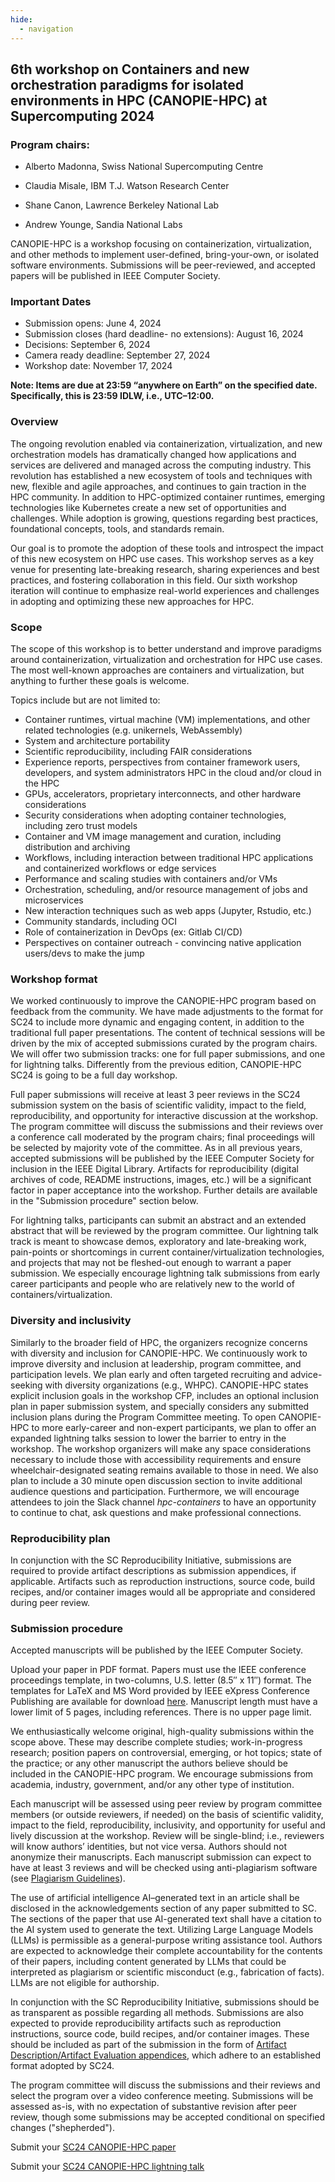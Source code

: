 ```yaml
---
hide:
  - navigation
---
```


## 6th workshop on Containers and new orchestration paradigms for isolated environments in HPC (CANOPIE-HPC) at Supercomputing 2024

### Program chairs:

* Alberto Madonna, Swiss National Supercomputing Centre
* Claudia Misale, IBM T.J. Watson Research Center

* Shane Canon, Lawrence Berkeley National Lab
* Andrew Younge, Sandia National Labs

CANOPIE-HPC is a workshop focusing on containerization, virtualization, and
other methods to implement user-defined, bring-your-own, or isolated software
environments. Submissions will be peer-reviewed, and accepted papers will be
published in IEEE  Computer Society.

### Important Dates

* Submission opens:    June 4, 2024
* Submission closes (hard deadline- no extensions):    August 16, 2024
* Decisions:    September 6, 2024
* Camera ready deadline:    September 27, 2024
* Workshop date:    November 17, 2024

**Note: Items are due at 23:59 “anywhere on Earth” on the specified date. Specifically, this is 23:59 IDLW, i.e., UTC–12:00.**

### Overview

The ongoing revolution enabled via containerization, virtualization, and new 
orchestration models has dramatically changed how applications and services are 
delivered and managed across the computing industry.
This revolution has established a new ecosystem of tools and techniques with new,
flexible and agile approaches, and continues to gain traction in the HPC community. 
In addition to HPC-optimized container runtimes, emerging technologies like 
Kubernetes create a new set of opportunities and challenges. 
While adoption is growing, questions regarding best practices, foundational
concepts, tools, and standards remain.

Our goal is to promote the adoption of these tools and introspect the impact of this
new ecosystem on HPC use cases.
This workshop serves as a key venue for presenting late-breaking research, sharing
experiences and best practices, and fostering collaboration in this field.
Our sixth workshop iteration will continue to emphasize real-world experiences
and challenges in adopting and optimizing these new approaches for HPC.


### Scope

The scope of this workshop is to better understand and improve paradigms
around containerization, virtualization and orchestration for HPC use cases.
The most well-known approaches are containers and virtualization, but anything
to further these goals is welcome.

Topics include but are not limited to:

* Container runtimes, virtual machine (VM) implementations, and other related technologies
  (e.g. unikernels, WebAssembly)
* System and architecture portability
* Scientific reproducibility, including FAIR considerations 
* Experience reports, perspectives from container framework users, developers,
  and system administrators HPC in the cloud and/or cloud in the HPC
* GPUs, accelerators, proprietary interconnects, and other hardware considerations
* Security considerations when adopting container technologies, including zero trust models
* Container and VM image management and curation, including distribution and archiving
* Workflows, including interaction between traditional HPC applications 
  and containerized workflows or edge services
* Performance and scaling studies with containers and/or VMs
* Orchestration, scheduling, and/or resource management of jobs and microservices
* New interaction techniques such as web apps (Jupyter, Rstudio, etc.)
* Community standards, including OCI 
* Role of containerization in DevOps (ex: Gitlab CI/CD) 
* Perspectives on container outreach - convincing native application users/devs to make the jump


### Workshop format

We worked continuously to improve the CANOPIE-HPC program based on feedback 
from the community. We have made adjustments to the format for SC24 to include
more dynamic and engaging content, in addition to the traditional full paper
presentations. The content of technical sessions will be driven by the mix of
accepted submissions curated by the program chairs. We will offer two submission
tracks: one for full paper submissions, and one for lightning talks. Differently
from the previous edition, CANOPIE-HPC SC24 is going to be a full day workshop. 

Full paper submissions will receive at least 3 peer reviews in the SC24 
submission system on the basis of scientific validity, impact to the field,
reproducibility, and opportunity for interactive discussion at the workshop.
The program committee will discuss the submissions and their reviews over a
conference call moderated by the program chairs; final proceedings will be
selected by majority vote of the committee. As in all previous years, accepted 
submissions will be published by the IEEE Computer Society for inclusion in the
IEEE Digital Library. Artifacts for reproducibility (digital archives of code, 
README instructions, images, etc.) will be a significant factor in paper 
acceptance into the workshop. Further details are available in the 
"Submission procedure" section below.


For lightning talks, participants can submit an abstract and an extended 
abstract that will be reviewed by the program committee. Our lightning talk 
track is meant to showcase demos, exploratory and late-breaking work, 
pain-points or shortcomings in current container/virtualization technologies, 
and projects that may not be fleshed-out enough to warrant a paper submission. 
We especially encourage lightning talk submissions from early career participants
and people who are relatively new to the world of containers/virtualization.

### Diversity and inclusivity

Similarly to the broader field of HPC, the organizers recognize concerns with 
diversity and inclusion for CANOPIE-HPC. We continuously work to improve 
diversity and inclusion at leadership, program committee, and participation levels. 
We plan early and often targeted recruiting and advice-seeking with diversity 
organizations (e.g., WHPC). CANOPIE-HPC states explicit inclusion goals in the 
workshop CFP, includes an optional inclusion plan in paper submission system,
and specially considers any submitted inclusion plans during the Program 
Committee meeting.  To open CANOPIE-HPC to more early-career and non-expert participants, 
we plan to offer an expanded lightning talks session to lower the barrier to entry 
in the workshop. The workshop organizers will make any space considerations 
necessary to include those with accessibility requirements and ensure 
wheelchair-designated seating remains available to those in need. We also plan to 
include a 30 minute open discussion section to invite additional audience questions 
and participation. Furthermore, we will encourage attendees to join the Slack 
channel _hpc-containers_ to have an opportunity to continue to chat, ask questions 
and make professional connections.

### Reproducibility plan
In conjunction with the SC Reproducibility Initiative, submissions are required 
to provide artifact descriptions as submission appendices, if applicable. 
Artifacts such as reproduction instructions, source code, build recipes, 
and/or container images would all be appropriate and considered during peer review. 


### Submission procedure

Accepted manuscripts will be published by the IEEE Computer Society.

Upload your paper in PDF format. Papers must use the IEEE conference 
proceedings template, in two-columns, U.S. letter (8.5″ x 11″) format. 
The templates for LaTeX and MS Word provided by IEEE eXpress Conference
Publishing are available for download [here](https://www.ieee.org/conferences/publishing/templates.html).
Manuscript length must have a lower limit of 5 pages, including references. 
There is no upper page limit.

We enthusiastically welcome original, high-quality submissions within the scope above. 
These may describe complete studies; work-in-progress research; position papers on 
controversial, emerging, or hot topics; state of the practice; or any other manuscript
the authors believe should be included in the CANOPIE-HPC program. We encourage 
submissions from academia, industry, government, and/or any other type of institution.

Each manuscript will be assessed using peer review by program committee members 
(or outside reviewers, if needed) on the basis of scientific validity, impact to 
the field, reproducibility, inclusivity, and opportunity for useful and lively 
discussion at the workshop. Review will be single-blind; i.e., reviewers will 
know authors’ identities, but not vice versa. Authors should not anonymize their 
manuscripts. Each manuscript submission can expect to have at least 3 reviews and
will be checked using anti-plagiarism software (see [Plagiarism Guidelines](https://www.ieee.org/publications/rights/index.html#plagiarism-guidelines)).

The use of artificial intelligence AI–generated text in an article shall be disclosed
in the acknowledgements section of any paper submitted to SC. The sections of the paper
that use AI-generated text shall have a citation to the AI system used to generate the text. 
Utilizing Large Language Models (LLMs) is permissible as a general-purpose writing 
assistance tool. Authors are expected to acknowledge their complete accountability 
for the contents of their papers, including content generated by LLMs that could be 
interpreted as plagiarism or scientific misconduct (e.g., fabrication of facts). 
LLMs are not eligible for authorship.

In conjunction with the SC Reproducibility Initiative, submissions should be as 
transparent as possible regarding all methods. Submissions are also expected to
provide reproducibility artifacts such as reproduction instructions, source code, 
build recipes, and/or container images. These should be included as part of the 
submission in the form of [Artifact Description/Artifact Evaluation appendices](https://sc24.supercomputing.org/program/papers/reproducibility-appendices-badges/), 
which adhere to an established format adopted by SC24.

The program committee will discuss the submissions and their reviews and select the 
program over a video conference meeting. Submissions will be assessed as-is, with 
no expectation of substantive revision after peer review, though some submissions 
may be accepted conditional on specified changes ("shepherded").

Submit your [SC24 CANOPIE-HPC paper](https://submissions.supercomputing.org/?page=Submit&id=SCWorkshopCANOPIEHPCSubmission&site=sc24)

Submit your [SC24 CANOPIE-HPC lightning talk](https://submissions.supercomputing.org/?page=Submit&id=SCWorkshopCANOPIEHPCLightningTalkSubmission&site=sc24)

